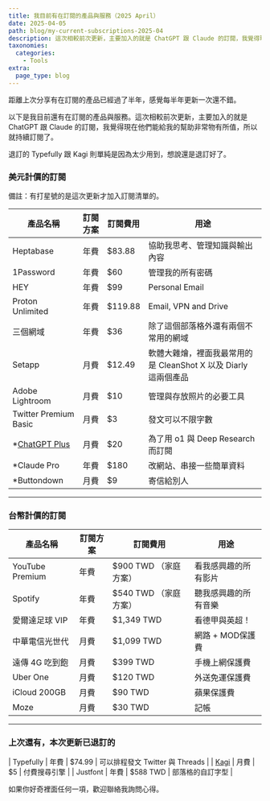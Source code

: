 ```yaml
---
title: 我目前有在訂閱的產品與服務（2025 April）
date: 2025-04-05
path: blog/my-current-subscriptions-2025-04
description: 這次相較前次更新，主要加入的就是 ChatGPT 跟 Claude 的訂閱，我覺得現在他們能給我的幫助非常物有所值，所以就持續訂閱了。退訂的 Typefully 跟 Kagi 則單純是因為太少用到，想說還是退訂好了。
taxonomies:
  categories: 
    - Tools
extra:
  page_type: blog
---
```


距離上次分享有在訂閱的產品已經過了半年，感覺每半年更新一次還不錯。

以下是我目前還有在訂閱的產品與服務。這次相較前次更新，主要加入的就是 ChatGPT 跟 Claude 的訂閱，我覺得現在他們能給我的幫助非常物有所值，所以就持續訂閱了。

退訂的 Typefully 跟 Kagi 則單純是因為太少用到，想說還是退訂好了。


### 美元計價的訂閱

備註：有打星號的是這次更新才加入訂閱清單的。

| 產品名稱 | 訂閱方案 | 訂閱費用 | 用途 |
|---------|-----|---------|------|
| Heptabase | 年費 | $83.88 | 協助我思考、管理知識與輸出內容 |
| 1Password | 年費 | $60 | 管理我的所有密碼 |
| HEY | 年費 | $99 | Personal Email |
| Proton Unlimited | 年費 | $119.88 | Email, VPN and Drive |
| 三個網域 | 年費 | $36 | 除了這個部落格外還有兩個不常用的網域 |
| Setapp | 月費 | $12.49 | 軟體大雜燴，裡面我最常用的是 CleanShot X 以及 Diarly 這兩個產品 |
| Adobe Lightroom | 月費 | $10 | 管理與存放照片的必要工具 |
| Twitter Premium Basic | 月費 | $3 | 發文可以不限字數 |
| *[ChatGPT Plus](@/blog/why-did-i-subscribe-to-chatgpt-plus.md) | 月費 | $20 | 為了用 o1 與 Deep Research 而訂閱 |
| *Claude Pro | 年費 | $180 | 改網站、串接一些簡單資料 |
| *Buttondown | 月費 | $9 | 寄信給別人 |

---

### 台幣計價的訂閱

| 產品名稱 | 訂閱方案 | 訂閱費用 | 用途 |
|---------|-----|---------|------|
| YouTube Premium | 年費 | $900 TWD （家庭方案） | 看我感興趣的所有影片 |
| Spotify | 年費 | $540 TWD （家庭方案） | 聽我感興趣的所有音樂 |
| 愛爾達足球 VIP | 年費 | $1,349 TWD | 看德甲與英超！|
| 中華電信光世代 | 月費 | $1,099 TWD | 網路 + MOD保護費 |
| 遠傳 4G 吃到飽 | 月費 | $399 TWD | 手機上網保護費 |
| Uber One | 月費 | $120 TWD | 外送免運保護費 |
| iCloud 200GB | 月費 | $90 TWD | 蘋果保護費 |
| Moze | 月費 | $30 TWD | 記帳 |

---

### 上次還有，本次更新已退訂的
| Typefully | 年費 | $74.99 | 可以排程發文 Twitter 與 Threads |
| [Kagi](@/blog/why-did-i-subscribe-to-kagi.md) | 月費 | $5 | 付費搜尋引擎 |
| Justfont | 年費 | $588 TWD | 部落格的自訂字型 |


如果你好奇裡面任何一項，歡迎聯絡我詢問心得。

